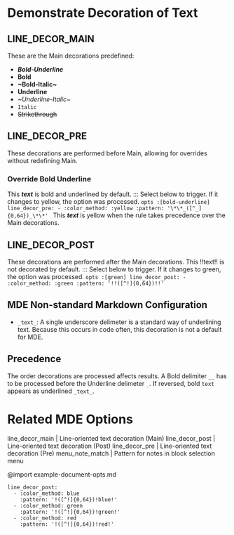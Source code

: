 # Demonstrate Decoration of Text

## LINE_DECOR_MAIN
These are the Main decorations predefined:

- **_Bold-Underline_**
- **Bold**
- **~Bold-Italic~**
- __Underline__
- _~Underline-Italic~_
- `Italic`
- ~~Strikethrough~~

## LINE_DECOR_PRE
These decorations are performed before Main, allowing for overrides without redefining Main.

### Override Bold Underline
This **_text_** is bold and underlined by default.
::: Select below to trigger. If it changes to yellow, the option was processed.
    ```opts :[bold-underline]
    line_decor_pre:
      - :color_method: :yellow
        :pattern: '\*\*_([^_]{0,64})_\*\*'
    ```
This **_text_** is yellow when the rule takes precedence over the Main decorations.

## LINE_DECOR_POST
These decorations are performed after the Main decorations.
This !!text!! is not decorated by default.
::: Select below to trigger. If it changes to green, the option was processed.
    ```opts :[green]
    line_decor_post:
      - :color_method: :green
        :pattern: '!!([^!]{0,64})!!'
    ```

## MDE Non-standard Markdown Configuration
- `_text_`: A single underscore delimeter is a standard way of underlining text. Because this occurs in code often, this decoration is not a default for MDE.

## Precedence
The order decorations are processed affects results.
A Bold delimiter `__` has to be processed before the Underline delimeter `_`. If reversed, bold `text` appears as underlined `_text_`.

# Related MDE Options
line_decor_main  |  Line-oriented text decoration (Main)
line_decor_post  |  Line-oriented text decoration (Post)
line_decor_pre   |  Line-oriented text decoration (Pre)
menu_note_match  |  Pattern for notes in block selection menu

@import example-document-opts.md
```opts :(document_opts)
line_decor_post:
  - :color_method: blue
    :pattern: '!([^!]{0,64})!blue!'
  - :color_method: green
    :pattern: '!([^!]{0,64})!green!'
  - :color_method: red
    :pattern: '!([^!]{0,64})!red!'
```